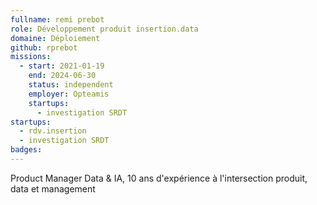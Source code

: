 ```yaml
---
fullname: remi prebot
role: Développement produit insertion.data
domaine: Déploiement
github: rprebot
missions:
  - start: 2021-01-19
    end: 2024-06-30
    status: independent
    employer: Opteamis
    startups:
      - investigation SRDT
startups:
  - rdv.insertion
  - investigation SRDT
badges:
---
```

Product Manager Data & IA, 10 ans d'expérience à l'intersection produit, data et management
